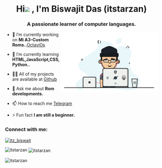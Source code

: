 <h1 align="center">Hi<img src="https://raw.githubusercontent.com/iampavangandhi/iampavangandhi/master/gifs/Hi.gif" width="25px"> , I'm Biswajit Das (itstarzan)</h1>
<h3 align="center">A passionate learner of computer languages.</h3>
<p><img align="right" src="https://raw.githubusercontent.com/itstarzan/itstarzan/master/folder/music.gif" alt="music ?" width="320" height="200" /></p>

- 🔭 I’m currently working on **Mi A3-Custom Roms..**[OctaviOs](https://octavi-os.com/downloads?s=laurel_sprout)

- 🌱 I’m currently learning **HTML,JavaScript,CSS,Python..**

- 👨‍💻 All of my projects are available at [Github](https://github.com/itstarzan)

- 💬 Ask me about **Rom developments.**

- 📫 How to reach me [Telegram](https://t.me/its_tarzan)

- ⚡ Fun fact **I am still a beginner.**

<h3 align="left">Connect with me:</h3>
<p align="left">
<a href="https://instagram.com/itz_biswajt" target="blank"><img align="center" src="https://raw.githubusercontent.com/rahuldkjain/github-profile-readme-generator/master/src/images/icons/Social/instagram.svg" alt="itz_biswajt" height="30" width="40" /></a>
<p><img align="left" src="https://github-readme-stats.vercel.app/api/top-langs?username=itstarzan&show_icons=true&locale=en&layout=compact" alt="itstarzan" /></p>
<p>&nbsp;<img align="center" src="https://github-readme-stats.vercel.app/api?username=itstarzan&show_icons=true&locale=en" alt="itstarzan" /></p>

<img width="100" align="center" src="https://komarev.com/ghpvc/?username=itstarzan&color=green&style=flat-square&label=Visitors" alt="itstarzan">
